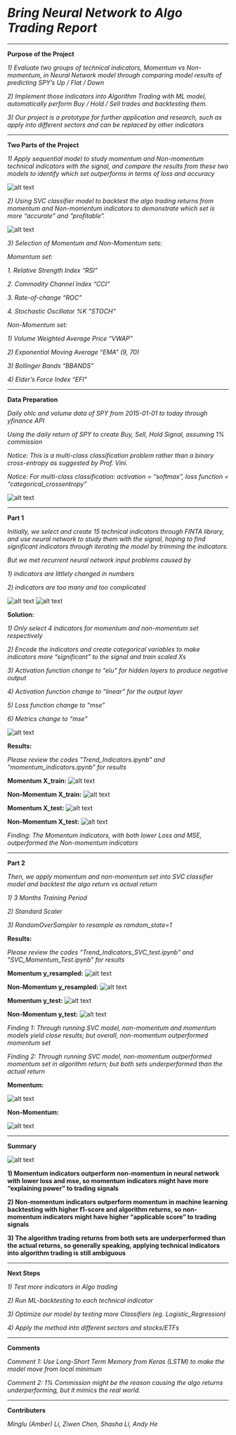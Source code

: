 # *Bring Neural Network to Algo Trading Report* 
------------------------------------------------------------------------------------------------------------

**Purpose of the Project**

*1) Evaluate two groups of technical indicators, Momentum vs Non-momentum, in Neural Network model through comparing model results of predicting SPY’s Up / Flat / Down*

*2) Implement those indicators into Algorithm Trading with ML model, automatically perform Buy / Hold / Sell trades  and backtesting them.*

*3) Our project is a prototype for further application and research, such as apply into different sectors and can be replaced by other indicators*



------------------------------------------------------------------------------------------------------------

**Two Parts of the Project**

*1) Apply sequential model to study momentum and Non-momentum technical indicators with the signal, and compare the results from these two models to identify which set outperforms in terms of loss and accuracy*


![alt text](https://github.com/Z1WenChen/Project_2/blob/main/Files/Deep%20Learning.png)

*2) Using SVC classifier model to backtest the algo trading returns from momentum and Non-momentum indicators to demonstrate which set is more “accurate” and “profitable”.*

![alt text](https://github.com/Z1WenChen/Project_2/blob/main/Files/Backtesting.png)





*3) Selection of Momentum and Non-Momentum sets:*

*Momentum set:*

*1. Relative Strength Index “RSI”*

*2. Commodity Channel Index “CCI”*

*3. Rate-of-change “ROC”*

*4. Stochastic Oscillator %K “STOCH”*



*Non-Momentum set:*

*1) Volume Weighted Average Price “VWAP”*

*2) Exponential Moving Average “EMA” (9, 70)*

*3) Bollinger Bands “BBANDS”*

*4) Elder’s Force Index “EFI”*



------------------------------------------------------------------------------------------------------------

**Data Preparation**

*Daily ohlc and volume data of SPY from 2015-01-01 to today through yfinance API*

*Using the daily return of SPY to create Buy, Sell, Hold Signal, assuming 1% commission*

*Notice: This is a multi-class classification problem rather than a binary cross-entropy as suggested by Prof. Vini.*

*Notice: For multi-class classification:
activation = “softmax”, 
loss function = “categorical_crossentropy”*

![alt text](https://github.com/Z1WenChen/Project_2/blob/main/Files/Data%20Prep.png)

------------------------------------------------------------------------------------------------------------

**Part 1**

*Initially, we select and create 15 technical indicators through FINTA library, and use neural network to study them with the signal, hoping to find significant indicators through iterating the model by trimming the indicators.*


*But we met recurrent neural network input problems caused by*

*1)  indicators are littlely changed in numbers*

*2)  indicators are too many and too complicated*

![alt text](https://github.com/Z1WenChen/Project_2/blob/main/Files/Neural%20Network%20Deadend.png)
![alt text](https://github.com/Z1WenChen/Project_2/blob/main/Files/Neural%20Network%20Deadend%20-2.png)


**Solution:**

*1) Only select 4 indicators for momentum and non-momentum set respectively*

*2) Encode the indicators and create categorical variables to make indicators more “significant” to the signal and train scaled Xs*

*3) Activation function change to “elu” for hidden layers to produce negative output*

*4) Activation function change to “linear” for the output layer*

*5) Loss function change to “mse”*

*6) Metrics change to “mse”*

![alt text](https://github.com/Z1WenChen/Project_2/blob/main/Files/nnmodel.png)


**Results:**

*Please review the codes "Trend_Indicators.ipynb" and "momentum_indicators.ipynb" for results*

**Momentum X_train:**
![alt text](https://github.com/Z1WenChen/Project_2/blob/main/Files/momxtrain.png)

**Non-Momentum X_train:**
![alt text](https://github.com/Z1WenChen/Project_2/blob/main/Files/nonmomxtrain.png)

**Momentum X_test:**
![alt text](https://github.com/Z1WenChen/Project_2/blob/main/Files/momxtest.png)

**Non-Momentum X_test:**
![alt text](https://github.com/Z1WenChen/Project_2/blob/main/Files/nonmomxtest.png)

*Finding: The Momentum indicators, with both lower Loss and MSE, outperformed the Non-momentum indicators*


------------------------------------------------------------------------------------------------------------

**Part 2**

*Then, we apply momentum and non-momentum set into SVC classifier model and backtest the algo return vs actual return*

*1) 3 Months Training Period*

*2) Standard Scaler*

*3) RandomOverSampler to resample as ramdom_state=1*



**Results:**

*Please review the codes "Trend_Indicators_SVC_test.ipynb" and "SVC_Momentum_Test.ipynb" for results*

**Momentum y_resampled:**
![alt text](https://github.com/Z1WenChen/Project_2/blob/main/Files/momyresample.png)

**Non-Momentum y_resampled:**
![alt text](https://github.com/Z1WenChen/Project_2/blob/main/Files/nonmomyresample.png)

**Momentum y_test:**
![alt text](https://github.com/Z1WenChen/Project_2/blob/main/Files/momytest.png)

**Non-Momentum y_test:**
![alt text](https://github.com/Z1WenChen/Project_2/blob/main/Files/nonmomytest.png)

*Finding 1: Through running SVC model, non-momentum and momentum models yield close results; but overall, non-momentum outperformed momentum set*

*Finding 2: Through running SVC model, non-momentum outperformed momentum set in algorithm return; but both sets underperformed than the actual return*

**Momentum:**

![alt text](https://github.com/Z1WenChen/Project_2/blob/main/Files/momreturn.png)

**Non-Momentum:**

![alt text](https://github.com/Z1WenChen/Project_2/blob/main/Files/nonmomreturn.png)


------------------------------------------------------------------------------------------------------------

**Summary**

![alt text](https://github.com/Z1WenChen/Project_2/blob/main/Files/summary.png)

**1) Momentum indicators outperform non-momentum in neural network with lower loss and mse, so momentum indicators might have more “explaining power” to trading signals**

**2) Non-momentum indicators outperform momentum in machine learning backtesting with higher f1-score and algorithm returns, so non-momentum indicators might have higher “applicable score” to trading signals**

**3) The algorithm trading returns from both sets are underperformed than the actual returns, so generally speaking, applying technical indicators into algorithm trading is still ambiguous**

------------------------------------------------------------------------------------------------------------

**Next Steps**

*1) Test more indicators in Algo trading*

*2) Run ML-backtesting to each technical indicator*

*3) Optimize our model by testing more Classifiers (eg. Logistic_Regression)*

*4) Apply the method into different sectors and stocks/ETFs*

------------------------------------------------------------------------------------------------------------

**Comments**

*Comment 1: Use Long-Short Term Memory from Keras (LSTM) to make the model move from local minimum*

*Comment 2: 1% Commission might be the reason causing the algo returns underperforming, but it mimics the real world.*

------------------------------------------------------------------------------------------------------------

**Contributers**

*Minglu (Amber) Li,
Ziwen Chen,
Shasha Li,
Andy He*
